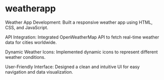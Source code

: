 # weatherapp
Weather App Development: Built a responsive weather app using HTML, CSS, and JavaScript.

API Integration: Integrated OpenWeatherMap API to fetch real-time weather data for cities worldwide.

Dynamic Weather Icons: Implemented dynamic icons to represent different weather conditions.

User-Friendly Interface: Designed a clean and intuitive UI for easy navigation and data visualization.
